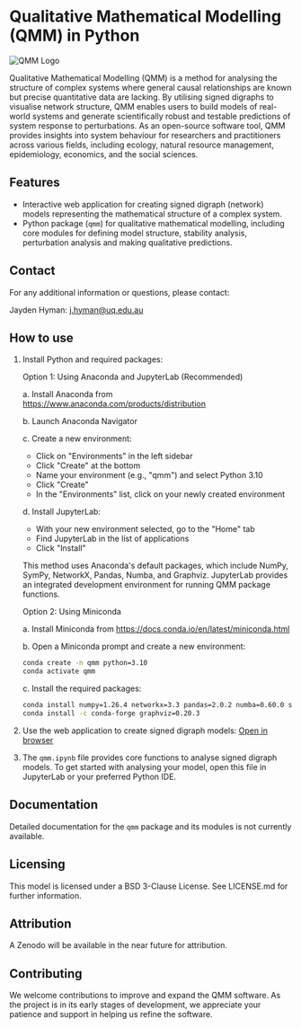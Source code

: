 # Qualitative Mathematical Modelling (QMM) in Python

![QMM Logo](https://github.com/jaydenhyman/qmm/blob/1d58b3b48173f534eaa535b9c891d159a463da6e/logo.png)

Qualitative Mathematical Modelling (QMM) is a method for analysing the structure of complex systems where general causal relationships are known but precise quantitative data are lacking. By utilising signed digraphs to visualise network structure, QMM enables users to build models of real-world systems and generate scientifically robust and testable predictions of system response to perturbations. As an open-source software tool, QMM provides insights into system behaviour for researchers and practitioners across various fields, including ecology, natural resource management, epidemiology, economics, and the social sciences.

## Features

- Interactive web application for creating signed digraph (network) models representing the mathematical structure of a complex system.
- Python package (`qmm`) for qualitative mathematical modelling, including core modules for defining model structure, stability analysis, perturbation analysis and making qualitative predictions.

## Contact

For any additional information or questions, please contact:

Jayden Hyman: <j.hyman@uq.edu.au>

## How to use

1. Install Python and required packages:

   Option 1: Using Anaconda and JupyterLab (Recommended)

   a. Install Anaconda from <https://www.anaconda.com/products/distribution>

   b. Launch Anaconda Navigator

   c. Create a new environment:
      - Click on "Environments" in the left sidebar
      - Click "Create" at the bottom
      - Name your environment (e.g., "qmm") and select Python 3.10
      - Click "Create"
      - In the "Environments" list, click on your newly created environment

   d. Install JupyterLab:
      - With your new environment selected, go to the "Home" tab
      - Find JupyterLab in the list of applications
      - Click "Install"

   This method uses Anaconda's default packages, which include NumPy, SymPy, NetworkX, Pandas, Numba, and Graphviz. JupyterLab provides an integrated development environment for running QMM package functions.

   Option 2: Using Miniconda

   a. Install Miniconda from <https://docs.conda.io/en/latest/miniconda.html>

   b. Open a Miniconda prompt and create a new environment:

      ```bash
      conda create -n qmm python=3.10
      conda activate qmm
      ```

   c. Install the required packages:

      ```bash
      conda install numpy=1.26.4 networkx=3.3 pandas=2.0.2 numba=0.60.0 sympy=1.13
      conda install -c conda-forge graphviz=0.20.3
      ```

2. Use the web application to create signed digraph models: [Open in browser](https://d2x70551if0frn.cloudfront.net/)

3. The `qmm.ipynb` file provides core functions to analyse signed digraph models. To get started with analysing your model, open this file in JupyterLab or your preferred Python IDE.

## Documentation

Detailed documentation for the `qmm` package and its modules is not currently available.

## Licensing

This model is licensed under a BSD 3-Clause License. See LICENSE.md for further information.

## Attribution

A Zenodo will be available in the near future for attribution.

## Contributing

We welcome contributions to improve and expand the QMM software. As the project is in its early stages of development, we appreciate your patience and support in helping us refine the software.
